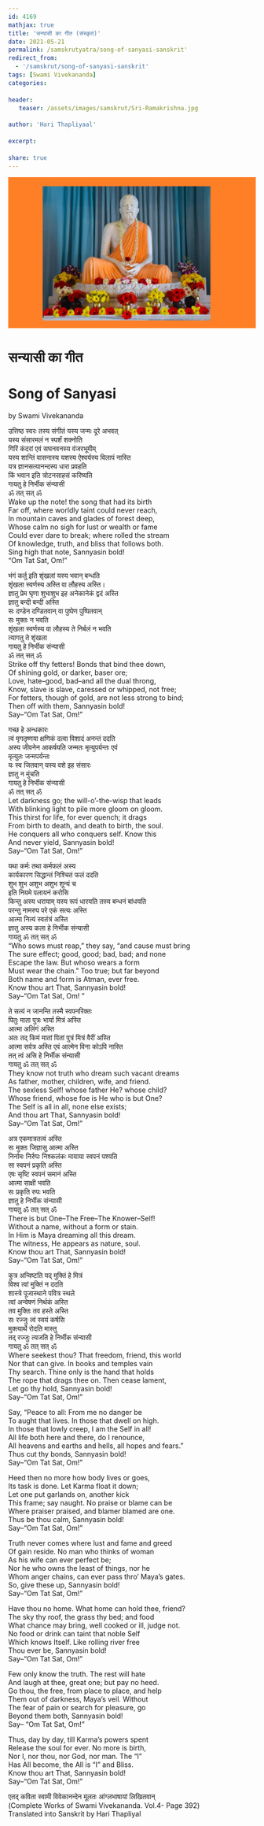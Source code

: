 ```yaml
---    
id: 4169    
mathjax: true    
title: 'सन्यासी का गीत (संस्कृतं)'    
date: 2021-05-21    
permalink: /samskrutyatra/song-of-sanyasi-sanskrit'
redirect_from: 
  - '/samskrut/song-of-sanyasi-sanskrit'
tags: [Swami Vivekananda]    
categories:    
    
header:    
   teaser: /assets/images/samskrut/Sri-Ramakrishna.jpg    
    
author: 'Hari Thapliyaal'    
    
excerpt:    
    
share: true    
---    
```

    
![](/assets/images/samskrut/Sri-Ramakrishna.jpg)    
    
# सन्यासी का गीत    
# Song of Sanyasi    
by Swami Vivekananda    
    
उत्तिष्ठ स्वरः तस्य संगीतं यस्य जन्मः दूरे अभवत्    
यस्य संसारमलं न स्पर्शं शक्नोति    
गिरिं कंदरां एवं सघनवनस्य वंजरभूमीम्    
यस्य शान्तिं वासनास्य यशस्य ऐश्वर्यस्य विलापं नास्ति    
यत्र ज्ञानसत्यानन्दस्य धारा प्रवहति    
किं भवान इति त्रोटनसाहसं करिष्यति    
गायतु हे निर्भीक संन्यासी    
ॐ तत् सत् ॐ    
Wake up the note! the song that had its birth    
Far off, where worldly taint could never reach,    
In mountain caves and glades of forest deep,    
Whose calm no sigh for lust or wealth or fame    
Could ever dare to break; where rolled the stream    
Of knowledge, truth, and bliss that follows both.    
Sing high that note, Sannyasin bold!    
“Om Tat Sat, Om!”    
    
भंगं कर्तु इति शृंखलां यस्य भवान् बन्धति    
शृंखला स्वर्णस्य अस्ति वा लौहस्य अस्ति।    
ज्ञातु प्रेम घृणा शुभाशुभ इह अनेकानेकं द्वदं अस्ति    
ज्ञातु बन्दी बन्दी अस्ति    
सः दण्डेन दण्डितवान् वा पुष्पेण पुष्पितवान्    
सः मुक्तः न भवति    
शृंखला स्वर्णस्य वा लौहस्य ते निर्बलं न भवति    
त्यागतु ते शृंखला    
गायतु हे निर्भीक संन्यासी    
ॐ तत् सत् ॐ    
Strike off thy fetters! Bonds that bind thee down,    
Of shining gold, or darker, baser ore;    
Love, hate–good, bad–and all the dual throng,    
Know, slave is slave, caressed or whipped, not free;    
For fetters, though of gold, are not less strong to bind;    
Then off with them, Sannyasin bold!    
Say–“Om Tat Sat, Om!”    
    
गच्छ हे अन्धकारः    
त्वं मृगतृष्णया क्षणिकं दत्वा विशादं अनन्तं ददति    
अस्य जीवनेन आकर्षयति जन्मतः मृत्युपर्यन्तः एवं    
मृत्युतः जन्मपर्यन्तः    
यः स्व जितवान् यस्य वशे इह संसारः    
ज्ञातु न मुंचति    
गायतु हे निर्भीक संन्यासी    
ॐ तत् सत् ॐ    
Let darkness go; the will-o’-the-wisp that leads    
With blinking light to pile more gloom on gloom.    
This thirst for life, for ever quench; it drags    
From birth to death, and death to birth, the soul.    
He conquers all who conquers self. Know this    
And never yield, Sannyasin bold!    
Say–“Om Tat Sat, Om!”    
    
यथा कर्मः तथा कर्मफलं अस्य    
कार्यकारण सिद्धान्तं निश्चितं फलं ददति    
शुभ शुभ अशुभ अशुभ शून्यं च    
इति नियमे पलायनं करोसि    
किन्तु अस्य धरायाम् यस्य रूपं धारयति तस्य बन्धनं बांधयति    
परन्तु नामरुप परे एकं सत्यः अस्ति    
आत्मा नित्यं स्वतंत्रं अस्ति    
ज्ञातु अस्य कला हे निर्भीक संन्यासी    
गायतु ॐ तत् सत् ॐ    
“Who sows must reap,” they say, “and cause must bring    
The sure effect; good, good; bad, bad; and none    
Escape the law. But whoso wears a form    
Must wear the chain.” Too true; but far beyond    
Both name and form is Atman, ever free.    
Know thou art That, Sannyasin bold!    
Say–“Om Tat Sat, Om! ”    
    
ते सत्यं न जानन्ति तस्मै स्वपनरिक्तः    
पितुः माता पुत्रः भार्या मित्रं अस्ति    
आत्मा अलिंगं अस्ति    
अतः तद् किमं मातां पितां पुत्रं मित्रं वैरीं अस्ति    
आत्मा सर्वत्र अस्ति एवं आत्मेन विना कोऽपि नास्ति    
तत् त्वं असि हे निर्भीक संन्यासी    
गायतु ॐ तत् सत् ॐ    
They know not truth who dream such vacant dreams    
As father, mother, children, wife, and friend.    
The sexless Self! whose father He? whose child?    
Whose friend, whose foe is He who is but One?    
The Self is all in all, none else exists;    
And thou art That, Sannyasin bold!    
Say–“Om Tat Sat, Om!”    
    
अत्र एकमात्रतत्वं अस्ति    
सः मुक्तः जिज्ञासु आत्मा अस्ति    
निर्नामः निर्रुपः निश्कलंकः मायाया स्वपनं पश्यति    
सा स्वपनं प्रकृति अस्ति    
एषः सृष्टि स्वपनं समानं अस्ति    
आत्मा साक्षी भवति    
सः प्रकृति रुपः भवति    
ज्ञातु हे निर्भीक संन्यासी    
गायतु ॐ तत् सत् ॐ    
There is but One–The Free–The Knower–Self!    
Without a name, without a form or stain.    
In Him is Maya dreaming all this dream.    
The witness, He appears as nature, soul.    
Know thou art That, Sannyasin bold!    
Say–“Om Tat Sat, Om!”    
    
कुत्र अन्विष्टति यद् मुक्तिं हे मित्रं    
विश्व त्वां मुक्तिं न ददति    
शास्त्रे पूजास्थाने पवित्र स्थले    
त्वां अन्वेषणं निर्थकं अस्ति    
तव मुक्तिः तव हस्ते अस्ति    
सः रज्जुः त्वं स्वयं कर्षसि    
मुक्त्यार्थे रोदति मास्तु    
तद् रज्जुः त्यजति हे निर्भीक संन्यासी    
गायतु ॐ तत् सत् ॐ    
Where seekest thou? That freedom, friend, this world    
Nor that can give. In books and temples vain    
Thy search. Thine only is the hand that holds    
The rope that drags thee on. Then cease lament,    
Let go thy hold, Sannyasin bold!    
Say–“Om Tat Sat, Om!”    
    
Say, “Peace to all: From me no danger be    
To aught that lives. In those that dwell on high.    
In those that lowly creep, I am the Self in all!    
All life both here and there, do I renounce,    
All heavens and earths and hells, all hopes and fears.”    
Thus cut thy bonds, Sannyasin bold!    
Say–“Om Tat Sat, Om!”    
    
Heed then no more how body lives or goes,    
Its task is done. Let Karma float it down;    
Let one put garlands on, another kick    
This frame; say naught. No praise or blame can be    
Where praiser praised, and blamer blamed are one.    
Thus be thou calm, Sannyasin bold!    
Say–“Om Tat Sat, Om!”    
    
Truth never comes where lust and fame and greed    
Of gain reside. No man who thinks of woman    
As his wife can ever perfect be;    
Nor he who owns the least of things, nor he    
Whom anger chains, can ever pass thro’ Maya’s gates.    
So, give these up, Sannyasin bold!    
Say–“Om Tat Sat, Om!”    
    
Have thou no home. What home can hold thee, friend?    
The sky thy roof, the grass thy bed; and food    
What chance may bring, well cooked or ill, judge not.    
No food or drink can taint that noble Self    
Which knows Itself. Like rolling river free    
Thou ever be, Sannyasin bold!    
Say–“Om Tat Sat, Om!”    
    
Few only know the truth. The rest will hate    
And laugh at thee, great one; but pay no heed.    
Go thou, the free, from place to place, and help    
Them out of darkness, Maya’s veil. Without    
The fear of pain or search for pleasure, go    
Beyond them both, Sannyasin bold!    
Say– “Om Tat Sat, Om!”    
    
Thus, day by day, till Karma’s powers spent    
Release the soul for ever. No more is birth,    
Nor I, nor thou, nor God, nor man. The “I”    
Has All become, the All is “I” and Bliss.    
Know thou art That, Sannyasin bold!    
Say–“Om Tat Sat, Om!”    
    
एतद् कविता स्वामी विवेकानन्देन मूलतः  आंग्लभाषायां लिखितवान्    
(Complete Works of Swami Vivekananda. Vol.4- Page 392)    
Translated into Sanskrit by Hari Thapliyal    
    
    
